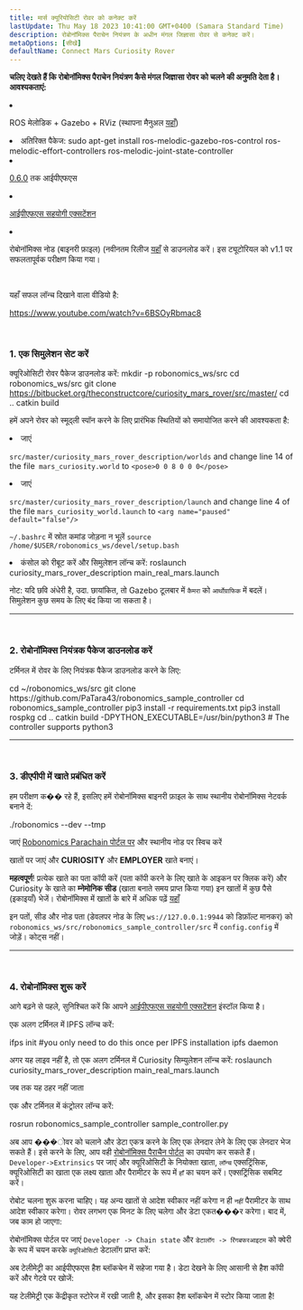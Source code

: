 ```yaml
---
title: मार्स क्यूरियोसिटी रोवर को कनेक्ट करें
lastUpdate: Thu May 18 2023 10:41:00 GMT+0400 (Samara Standard Time)
description: रोबोनॉमिक्स पैराचेन नियंत्रण के अधीन मंगल जिज्ञासा रोवर से कनेक्ट करें।
metaOptions: [सीखें]
defaultName: Connect Mars Curiosity Rover
---
```


**चलिए देखते हैं कि रोबोनॉमिक्स पैराचेन नियंत्रण कैसे मंगल जिज्ञासा रोवर को चलने की अनुमति देता है। आवश्यकताएं:**

<List>

<li class="flex">

ROS मेलोडिक + Gazebo + RViz (स्थापना मैनुअल [यहाँ](http://wiki.ros.org/melodic/Installation))

</li>


<li>अतिरिक्त पैकेज:

<LessonCodeWrapper language="bash" codeClass="big-code">
  sudo apt-get install ros-melodic-gazebo-ros-control ros-melodic-effort-controllers ros-melodic-joint-state-controller
</LessonCodeWrapper>

</li>

<li class="flex">

[0.6.0](https://dist.ipfs.io/go-ipfs/v0.6.0/go-ipfs_v0.6.0_linux-386.tar.gz) तक आईपीएफएस

</li>

<li class="flex">

[आईपीएफएस सहयोगी एक्सटेंशन](https://github.com/ipfs/ipfs-companion)

</li>

<li class="flex">

रोबोनॉमिक्स नोड (बाइनरी फ़ाइल) (नवीनतम रिलीज [यहाँ](https://github.com/airalab/robonomics/releases) से डाउनलोड करें। इस ट्यूटोरियल को v1.1 पर सफलतापूर्वक परीक्षण किया गया।

</li>

</List>

<br/>

यहाँ सफल लॉन्च दिखाने वाला वीडियो है:

https://www.youtube.com/watch?v=6BSOyRbmac8


<br/>

### 1. एक सिमुलेशन सेट करें

क्यूरिओसिटी रोवर पैकेज डाउनलोड करें:
<LessonCodeWrapper language="bash">
  mkdir -p robonomics_ws/src
  cd robonomics_ws/src
  git clone https://bitbucket.org/theconstructcore/curiosity_mars_rover/src/master/
  cd ..
  catkin build
</LessonCodeWrapper>

हमें अपने रोवर को स्मूद्ली स्पॉन करने के लिए प्रारंभिक स्थितियों को समायोजित करने की आवश्यकता है:

<List>

<li>जाएं

`src/master/curiosity_mars_rover_description/worlds` and change line 14 of the file` mars_curiosity.world` to 
`<pose>0 0 8 0 0 0</pose>`

</li>

<li>जाएं

`src/master/curiosity_mars_rover_description/launch` and change line 4 of the file  `mars_curiosity_world.launch` to 
`<arg name="paused" default="false"/>`

`~/.bashrc` में स्रोत कमांड जोड़ना न भूलें
`source /home/$USER/robonomics_ws/devel/setup.bash`

</li>

<li> कंसोल को रीबूट करें और सिमुलेशन लॉन्च करें:

<LessonCodeWrapper language="bash" codeClass="long-code">
  roslaunch curiosity_mars_rover_description main_real_mars.launch
</LessonCodeWrapper>

<LessonImages imageClasses="mb" src="connect-mars-curiosity-rover/rover.jpg" alt="Mars rover"/>

</li>

</List>

नोट: यदि छवि अंधेरी है, उदा. छायांकित, तो Gazebo टूलबार में `कैमरा` को `आर्थोग्राफिक` में बदलें।
सिमुलेशन कुछ समय के लिए बंद किया जा सकता है।

------------

<br/>

### 2. रोबोनॉमिक्स नियंत्रक पैकेज डाउनलोड करें
टर्मिनल में रोवर के लिए नियंत्रक पैकेज डाउनलोड करने के लिए:

<LessonCodeWrapper language="bash" codeClass="long-code">
cd ~/robonomics_ws/src
git clone https://github.com/PaTara43/robonomics_sample_controller
cd robonomics_sample_controller
pip3 install -r requirements.txt
pip3 install rospkg
cd ..
catkin build -DPYTHON_EXECUTABLE=/usr/bin/python3 # The controller supports python3
</LessonCodeWrapper>


------------

<br/>

### 3. डीएपीपी में खाते प्रबंधित करें
हम परीक्षण क�� रहे हैं, इसलिए हमें रोबोनॉमिक्स बाइनरी फ़ाइल के साथ स्थानीय रोबोनॉमिक्स नेटवर्क बनाने दें:

<LessonCodeWrapper language="bash">
  ./robonomics --dev --tmp
</LessonCodeWrapper>

<LessonImages imageClasses="mb" src="connect-mars-curiosity-rover/robonomics.jpg" alt="Running node"/>


जाएं [Robonomics Parachain पोर्टल पर](https://polkadot.js.org/apps/?rpc=wss%3A%2F%2Fkusama.rpc.robonomics.network%2F#/) और स्थानीय नोड पर स्विच करें 


<LessonImages imageClasses="mb" src="connect-mars-curiosity-rover/local_node.jpg" alt="Local node"/>


खातों पर जाएं और **CURIOSITY** और **EMPLOYER** खाते बनाएं।

**महत्वपूर्ण**! प्रत्येक खाते का पता कॉपी करें (पता कॉपी करने के लिए खाते के आइकन पर क्लिक करें) और Curiosity के खाते का **म्नेमोनिक सीड** (खाता बनाते समय प्राप्त किया गया)
इन खातों में कुछ पैसे (इकाइयाँ) भेजें। रोबोनॉमिक्स में खातों के बारे में अधिक पढ़ें [यहाँ](https://wiki.robonomics.network/docs/en/create-account-in-dapp/)

<LessonImages imageClasses="mb" src="connect-mars-curiosity-rover/account_creation.jpg" alt="Account creation"/>


इन पतों, सीड और नोड पता (डेवलपर नोड के लिए `ws://127.0.0.1:9944` को डिफ़ॉल्ट मानकर) को `robonomics_ws/src/robonomics_sample_controller/src` में `config.config` में जोड़ें। कोट्स नहीं।

------------

<br/>

### 4. रोबोनॉमिक्स शुरू करें

आगे बढ़ने से पहले, सुनिश्चित करें कि आपने [आईपीएफएस सहयोगी एक्सटेंशन](https://github.com/ipfs/ipfs-companion) इंस्टॉल किया है।

एक अलग टर्मिनल में IPFS लॉन्च करें:

<LessonCodeWrapper language="bash" codeClass="long-code">
ifps init #you only need to do this once per IPFS installation
ipfs daemon
</LessonCodeWrapper>

अगर यह लाइव नहीं है, तो एक अलग टर्मिनल में Curiosity सिम्युलेशन लॉन्च करें:
<LessonCodeWrapper language="bash" codeClass="long-code">
roslaunch curiosity_mars_rover_description main_real_mars.launch
</LessonCodeWrapper>

जब तक यह ठहर नहीं जाता

एक और टर्मिनल में कंट्रोलर लॉन्च करें:

<LessonCodeWrapper language="bash" codeClass="long-code">
rosrun robonomics_sample_controller sample_controller.py
</LessonCodeWrapper>

<LessonImages imageClasses="mb" src="connect-mars-curiosity-rover/controller.jpg" alt="Controller"/>

अब आप ���ोवर को चलाने और डेटा एकत्र करने के लिए एक लेनदार लेने के लिए एक लेनदार भेज सकते हैं। इसे करने के लिए, आप वही [रोबोनॉमिक्स पैराचैन पोर्टल](https://polkadot.js.org/apps/?rpc=wss%3A%2F%2Fkusama.rpc.robonomics.network%2F#/) का उपयोग कर सकते हैं।
`Developer->Extrinsics` पर जाएं और क्यूरिओसिटी के नियोक्ता खाता, `लॉन्च` एक्सट्रिंसिक, क्यूरिओसिटी का खाता एक लक्ष्य खाता और पैरामीटर के रूप में `हाँ` का चयन करें।
एक्सट्रिंसिक सबमिट करें।

<LessonImages imageClasses="mb" src="connect-mars-curiosity-rover/extrinsic.jpg" alt="Extrinsic"/>

रोबोट चलना शुरू करना चाहिए। यह अन्य खातों से आदेश स्वीकार नहीं करेगा न ही `नहीं` पैरामीटर के साथ आदेश स्वीकार करेगा। रोवर लगभग एक मिनट के लिए चलेगा और डेटा एकत���र करेगा।
बाद में, जब काम हो जाएगा:

<LessonImages imageClasses="mb" src="connect-mars-curiosity-rover/job_done.jpg" alt="Job done"/>


रोबोनॉमिक्स पोर्टल पर जाएं `Developer -> Chain state` और `डेटालॉग -> रिंगबफरआइटम` को क्वेरी के रूप में चयन करके `क्यूरिओसिटी` डेटालॉग प्राप्त करें: 

<LessonImages imageClasses="mb" src="connect-mars-curiosity-rover/datalog.jpg" alt="Datalog"/>


अब टेलीमेट्री का आईपीएफएस हैश ब्लॉकचेन में सहेजा गया है। डेटा देखने के लिए आसानी से हैश कॉपी करें और गेटवे पर खोजें:

<LessonImages imageClasses="mb" src="connect-mars-curiosity-rover/data_in_ipfs.jpg" alt="Data in IPFS"/>


यह टेलीमेट्री एक केंद्रीकृत स्टोरेज में रखी जाती है, और इसका हैश ब्लॉकचेन में स्टोर किया जाता है!
